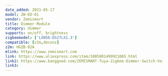 ```yaml
---
date_added: 2021-05-17
model: ZW-ED-01
vendor: Zemismart
title: Dimmer Module
category: dimmer
supports: on/off, brightness
zigbeemodel: ['LXN56-DS27LX1.3']
compatible: [z2m,deconz]
z2m: HGZB-02A
mlink: https://www.zemismart.com
link: https://www.aliexpress.com/item/1005001499921065.html
link2: https://www.banggood.com/ZEMISMART-Tuya-Zigbee-Dimmer-Switch-Voice-Control-Alexa-Google-Home-Control-Smart-Life-APP-p-1839713.html
link3: 
---
```

